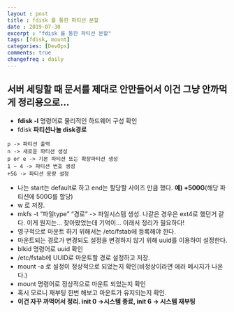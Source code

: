 ```yaml
---
layout : post
title : fdisk 를 통한 파티션 분할 
date : 2019-07-30
excerpt : "fdisk 를 통한 파티션 분할"
tags: [fdisk, mount]
categories: [DevOps]
comments: true
changefreq : daily
---
```




##  서버 세팅할 때 문서를 제대로 안만들어서 이건 그냥 안까먹게 정리용으로... 

- **fdisk -l** 명령어로 물리적인 하드웨어 구성 확인
- fdisk **파티션나눌 disk경로**
~~~ shell
p -> 파티션 출력
n -> 새로운 파티션 생성
p or e -> 기본 파티션 또는 확장파티션 생성
1 ~ 4 -> 파티션 번호 생성
+5G -> 파티션 용량 설정
~~~
- 나는 start는 default로 하고 end는 할당할 사이즈 만큼 했다. **예) +500G**(해당 파티션에 500G를 할당)
- w 로 저장. 
- mkfs -t “파일type” “경로” ->  파일시스템 생성. 나같은 경우은 ext4로 했던거 같다. 이게 뭔지는... 찾아봤었는데 기억이... 이래서 정리가 필요하다!
- 영구적으로 마운트 하기 위해서는 /etc/fstab에 등록해야 한다. 
- 마운트되는 경로가 변경되도 설정을 변경하지 않기 위해 uuid를 이용하여 설정한다.
- blkid 명령어로 uuid 확인 
- /etc/fstab에 UUID로 마운트할 경로 설정하고 저장.
- mount -a 로 설정이 정상적으로 되었는지 확인(비정상이라면 에러 메시지가 나온다.)
- mount 명령어로 정상적으로 마운트 되었는지 확인
- 혹시 모르니 재부팅 한번 해보고 마운트가 유지되는지 확인. 
- **이건 자꾸 까먹어서 정리. init 0 ->시스템 종료, init 6 -> 시스템 재부팅**

